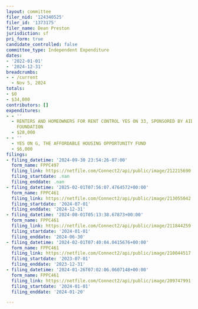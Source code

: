 ```yaml
---
layout: committee
filer_nid: '124340525'
filer_id: '1373175'
filer_name: Dean Preston
jurisdiction: sf
pri_form: true
candidate_controlled: false
committee_type: Independent Expenditure
dates:
- '2022-01-01'
- '2024-12-31'
breadcrumbs:
- - /current
  - Nov 5, 2024
totals:
- $0
- $34,000
contributors: []
expenditures:
- - ''
  - RENTERS AND HOMEOWNERS FOR RENT CONTROL YES ON 33, SPONSORED BY AIDS HEALTHCARE
    FOUNDATION
  - $28,000
- - ''
  - YES ON G, THE AFFORDABLE HOUSING OPPORTUNITY FUND
  - $6,000
filings:
- filing_datetime: '2024-09-30 23:54:26-07:00'
  form_name: FPPC497
  filing_link: https://netfile.com/Connect2/api/public/image/212215690
  filing_startdate: .nan
  filing_enddate: .nan
- filing_datetime: '2025-02-01T07:56:07.4764572+00:00'
  form_name: FPPC461
  filing_link: https://netfile.com/Connect2/api/public/image/213055042
  filing_startdate: '2024-07-01'
  filing_enddate: '2024-12-31'
- filing_datetime: '2024-08-01T05:13:38.67873+00:00'
  form_name: FPPC461
  filing_link: https://netfile.com/Connect2/api/public/image/211844259
  filing_startdate: '2024-01-01'
  filing_enddate: '2024-06-30'
- filing_datetime: '2024-02-01T07:40:04.0415676+00:00'
  form_name: FPPC461
  filing_link: https://netfile.com/Connect2/api/public/image/210044517
  filing_startdate: '2023-07-01'
  filing_enddate: '2023-12-31'
- filing_datetime: '2024-01-26T07:02:06.0607148+00:00'
  form_name: FPPC461
  filing_link: https://netfile.com/Connect2/api/public/image/209747991
  filing_startdate: '2024-01-01'
  filing_enddate: '2024-01-20'

---
```

